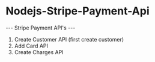 # Nodejs-Stripe-Payment-Api

--- Stripe Payment API's ---

1. Create Customer API (first create customer)
2. Add Card API
3. Create Charges API
